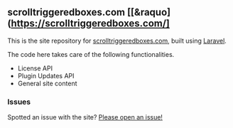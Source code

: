 ## scrolltriggeredboxes.com [[&raquo](https://scrolltriggeredboxes.com/]

This is the site repository for [scrolltriggeredboxes.com](https://scrolltriggeredboxes.com), built using [Laravel](http://laravel.com/docs).

The code here takes care of the following functionalities.

- License API
- Plugin Updates API
- General site content

### Issues
Spotted an issue with the site? [Please open an issue!](https://github.com/dannyvankooten/scrolltriggeredboxes.com/issues)